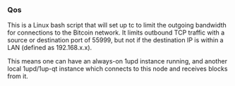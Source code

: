 ### Qos ###

This is a Linux bash script that will set up tc to limit the outgoing bandwidth for connections to the Bitcoin network. It limits outbound TCP traffic with a source or destination port of 55999, but not if the destination IP is within a LAN (defined as 192.168.x.x).

This means one can have an always-on 1upd instance running, and another local 1upd/1up-qt instance which connects to this node and receives blocks from it.
